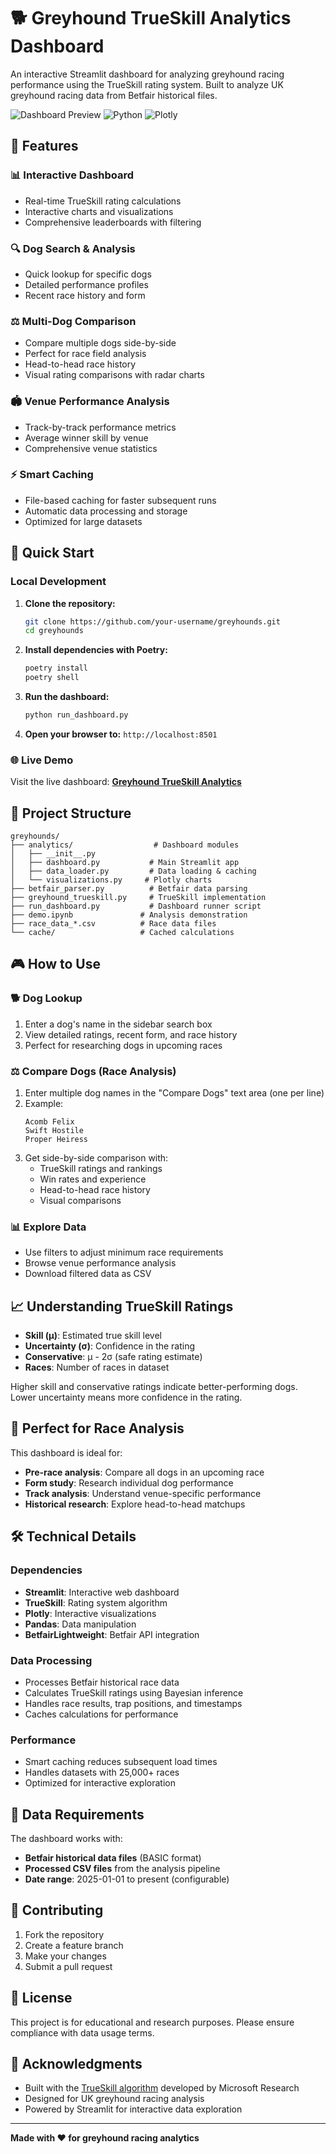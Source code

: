 # 🐕 Greyhound TrueSkill Analytics Dashboard

An interactive Streamlit dashboard for analyzing greyhound racing performance using the TrueSkill rating system. Built to analyze UK greyhound racing data from Betfair historical files.

![Dashboard Preview](https://img.shields.io/badge/Streamlit-FF4B4B?style=for-the-badge&logo=streamlit&logoColor=white)
![Python](https://img.shields.io/badge/Python-3776AB?style=for-the-badge&logo=python&logoColor=white)
![Plotly](https://img.shields.io/badge/Plotly-3F4F75?style=for-the-badge&logo=plotly&logoColor=white)

## 🎯 Features

### 📊 **Interactive Dashboard**
- Real-time TrueSkill rating calculations
- Interactive charts and visualizations
- Comprehensive leaderboards with filtering

### 🔍 **Dog Search & Analysis**
- Quick lookup for specific dogs
- Detailed performance profiles
- Recent race history and form

### ⚖️ **Multi-Dog Comparison**
- Compare multiple dogs side-by-side
- Perfect for race field analysis
- Head-to-head race history
- Visual rating comparisons with radar charts

### 🏟️ **Venue Performance Analysis**
- Track-by-track performance metrics
- Average winner skill by venue
- Comprehensive venue statistics

### ⚡ **Smart Caching**
- File-based caching for faster subsequent runs
- Automatic data processing and storage
- Optimized for large datasets

## 🚀 Quick Start

### Local Development

1. **Clone the repository:**
   ```bash
   git clone https://github.com/your-username/greyhounds.git
   cd greyhounds
   ```

2. **Install dependencies with Poetry:**
   ```bash
   poetry install
   poetry shell
   ```

3. **Run the dashboard:**
   ```bash
   python run_dashboard.py
   ```

4. **Open your browser to:** `http://localhost:8501`

### 🌐 Live Demo

Visit the live dashboard: [**Greyhound TrueSkill Analytics**](https://your-app-name.streamlit.app)

## 📁 Project Structure

```
greyhounds/
├── analytics/                  # Dashboard modules
│   ├── __init__.py
│   ├── dashboard.py           # Main Streamlit app
│   ├── data_loader.py         # Data loading & caching
│   └── visualizations.py     # Plotly charts
├── betfair_parser.py          # Betfair data parsing
├── greyhound_trueskill.py     # TrueSkill implementation
├── run_dashboard.py           # Dashboard runner script
├── demo.ipynb               # Analysis demonstration
├── race_data_*.csv          # Race data files
└── cache/                   # Cached calculations
```

## 🎮 How to Use

### 🐕 **Dog Lookup**
1. Enter a dog's name in the sidebar search box
2. View detailed ratings, recent form, and race history
3. Perfect for researching dogs in upcoming races

### ⚖️ **Compare Dogs** (Race Analysis)
1. Enter multiple dog names in the "Compare Dogs" text area (one per line)
2. Example:
   ```
   Acomb Felix
   Swift Hostile
   Proper Heiress
   ```
3. Get side-by-side comparison with:
   - TrueSkill ratings and rankings
   - Win rates and experience
   - Head-to-head race history
   - Visual comparisons

### 📊 **Explore Data**
- Use filters to adjust minimum race requirements
- Browse venue performance analysis
- Download filtered data as CSV

## 📈 Understanding TrueSkill Ratings

- **Skill (μ)**: Estimated true skill level
- **Uncertainty (σ)**: Confidence in the rating
- **Conservative**: μ - 2σ (safe rating estimate)
- **Races**: Number of races in dataset

Higher skill and conservative ratings indicate better-performing dogs. Lower uncertainty means more confidence in the rating.

## 🏁 Perfect for Race Analysis

This dashboard is ideal for:
- **Pre-race analysis**: Compare all dogs in an upcoming race
- **Form study**: Research individual dog performance
- **Track analysis**: Understand venue-specific performance
- **Historical research**: Explore head-to-head matchups

## 🛠️ Technical Details

### Dependencies
- **Streamlit**: Interactive web dashboard
- **TrueSkill**: Rating system algorithm
- **Plotly**: Interactive visualizations
- **Pandas**: Data manipulation
- **BetfairLightweight**: Betfair API integration

### Data Processing
- Processes Betfair historical race data
- Calculates TrueSkill ratings using Bayesian inference
- Handles race results, trap positions, and timestamps
- Caches calculations for performance

### Performance
- Smart caching reduces subsequent load times
- Handles datasets with 25,000+ races
- Optimized for interactive exploration

## 📝 Data Requirements

The dashboard works with:
- **Betfair historical data files** (BASIC format)
- **Processed CSV files** from the analysis pipeline
- **Date range**: 2025-01-01 to present (configurable)

## 🤝 Contributing

1. Fork the repository
2. Create a feature branch
3. Make your changes
4. Submit a pull request

## 📄 License

This project is for educational and research purposes. Please ensure compliance with data usage terms.

## 🎉 Acknowledgments

- Built with the [TrueSkill algorithm](https://www.microsoft.com/en-us/research/project/trueskill-ranking-system/) developed by Microsoft Research
- Designed for UK greyhound racing analysis
- Powered by Streamlit for interactive data exploration

---

**Made with ❤️ for greyhound racing analytics**